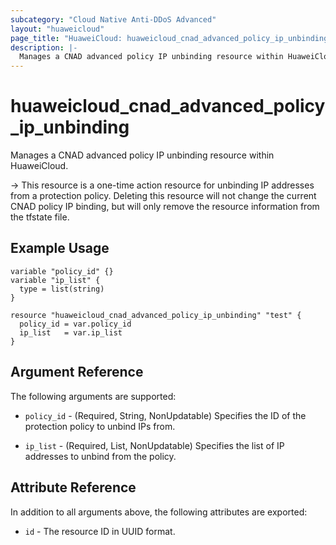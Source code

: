```yaml
---
subcategory: "Cloud Native Anti-DDoS Advanced"
layout: "huaweicloud"
page_title: "HuaweiCloud: huaweicloud_cnad_advanced_policy_ip_unbinding"
description: |-
  Manages a CNAD advanced policy IP unbinding resource within HuaweiCloud.
---
```


# huaweicloud_cnad_advanced_policy_ip_unbinding

Manages a CNAD advanced policy IP unbinding resource within HuaweiCloud.

-> This resource is a one-time action resource for unbinding IP addresses from a protection policy. Deleting this resource
   will not change the current CNAD policy IP binding, but will only remove the resource information from the tfstate file.

## Example Usage

```hcl
variable "policy_id" {}
variable "ip_list" {
  type = list(string)
}

resource "huaweicloud_cnad_advanced_policy_ip_unbinding" "test" {
  policy_id = var.policy_id
  ip_list   = var.ip_list
}
```

## Argument Reference

The following arguments are supported:

* `policy_id` - (Required, String, NonUpdatable) Specifies the ID of the protection policy to unbind IPs from.

* `ip_list` - (Required, List, NonUpdatable) Specifies the list of IP addresses to unbind from the policy.

## Attribute Reference

In addition to all arguments above, the following attributes are exported:

* `id` - The resource ID in UUID format.
